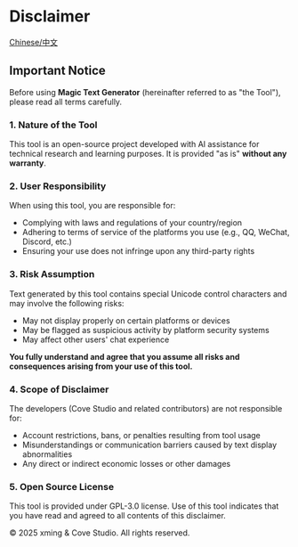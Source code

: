 # Disclaimer

[Chinese/中文](/docs/免责声明Disclaimer/Disclaimer.md)

## Important Notice

Before using **Magic Text Generator** (hereinafter referred to as "the Tool"), please read all terms carefully.

### 1. Nature of the Tool
This tool is an open-source project developed with AI assistance for technical research and learning purposes. It is provided "as is" **without any warranty**.

### 2. User Responsibility
When using this tool, you are responsible for:
- Complying with laws and regulations of your country/region
- Adhering to terms of service of the platforms you use (e.g., QQ, WeChat, Discord, etc.)
- Ensuring your use does not infringe upon any third-party rights

### 3. Risk Assumption
Text generated by this tool contains special Unicode control characters and may involve the following risks:
- May not display properly on certain platforms or devices
- May be flagged as suspicious activity by platform security systems
- May affect other users' chat experience

**You fully understand and agree that you assume all risks and consequences arising from your use of this tool.**

### 4. Scope of Disclaimer
The developers (Cove Studio and related contributors) are not responsible for:
- Account restrictions, bans, or penalties resulting from tool usage
- Misunderstandings or communication barriers caused by text display abnormalities
- Any direct or indirect economic losses or other damages

### 5. Open Source License
This tool is provided under GPL-3.0 license. Use of this tool indicates that you have read and agreed to all contents of this disclaimer.

© 2025 xming & Cove Studio. All rights reserved.